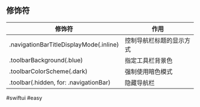## 修饰符

| 修饰符 | 作用 |
| ---- | ---- |
| .navigationBarTitleDisplayMode(.inline) | 控制导航栏标题的显示方式 |
| .toolbarBackground(.blue) | 指定工具栏背景色 |
| .toolbarColorScheme(.dark) | 强制使用暗色模式 |
| .toolbar(.hidden, for: .navigationBar) | 隐藏导航栏 |

#swiftui #easy 